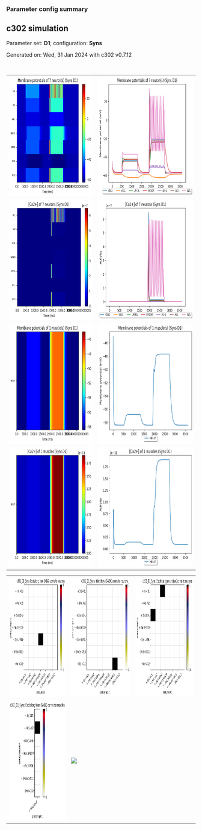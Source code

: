 ### Parameter config summary 
<h2>c302 simulation</h2>
<p>Parameter set: <b>D1</b>; configuration: <b>Syns</b></p>
<p>Generated on: Wed, 31 Jan 2024 with c302 v0.7.12</p><br/>
<table>

<tr>
  <td><a href="images/neurons_D1_Syns.png"><img alt=" " src="images/neurons_D1_Syns.png" height="320"/></a></td>
  <td><a href="images/traces_neuron_Syns_D1.png"><img alt=" " src="images/traces_neuron_Syns_D1.png" height="320"/></a></td>
</tr>

<tr>
  <td><a href="images/neuron_activity_D1_Syns.png"><img alt=" " src="images/neuron_activity_D1_Syns.png" height="320"/></a></td>
  <td><a href="images/traces_neuron_activity_Syns_D1.png"><img alt=" " src="images/traces_neuron_activity_Syns_D1.png" height="320"/></a></td>
</tr>

<tr>
  <td><a href="images/muscles_D1_Syns.png"><img alt=" " src="images/muscles_D1_Syns.png" height="320"/></a></td>
  <td><a href="images/traces_muscles_Syns_D1.png"><img alt=" " src="images/traces_muscles_Syns_D1.png" height="320"/></a></td>
</tr>

<tr>
  <td><a href="images/muscle_activity_D1_Syns.png"><img alt=" " src="images/muscle_activity_D1_Syns.png" height="320"/></a></td>
  <td><a href="images/traces_muscles_activity_Syns_D1.png"><img alt=" " src="images/traces_muscles_activity_Syns_D1.png" height="320"/></a></td>
</tr>
</table>
<table>

<tr><td><a href="images/c302_D1_Syns_exc_to_neurons.png"><img alt=" " src="images/c302_D1_Syns_exc_to_neurons.png" height="320"/></a></td>

  <td><a href="images/c302_D1_Syns_inh_to_neurons.png"><img alt=" " src="images/c302_D1_Syns_inh_to_neurons.png" height="320"/></a></td>

  <td><a href="images/c302_D1_Syns_elec_neurons_neurons.png"><img alt=" " src="images/c302_D1_Syns_elec_neurons_neurons.png" height="320"/></a></td></tr>

<tr><td><a href="images/c302_D1_Syns_exc_to_muscles.png"><img alt=" " src="images/c302_D1_Syns_exc_to_muscles.png" height="320"/></a></td>

  <td><a href="images/c302_D1_Syns_inh_to_muscles.png"><img alt=" " src="images/c302_D1_Syns_inh_to_muscles.png" height="320"/></a></td></tr>
</table>

